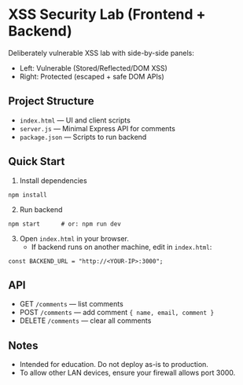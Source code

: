 # XSS Security Lab (Frontend + Backend)

Deliberately vulnerable XSS lab with side-by-side panels:
- Left: Vulnerable (Stored/Reflected/DOM XSS)
- Right: Protected (escaped + safe DOM APIs)

## Project Structure
- `index.html` — UI and client scripts
- `server.js` — Minimal Express API for comments
- `package.json` — Scripts to run backend

## Quick Start
1) Install dependencies
```
npm install
```
2) Run backend
```
npm start      # or: npm run dev
```
3) Open `index.html` in your browser.
   - If backend runs on another machine, edit in `index.html`:
```
const BACKEND_URL = "http://<YOUR-IP>:3000";
```

## API
- GET `/comments` — list comments
- POST `/comments` — add comment `{ name, email, comment }`
- DELETE `/comments` — clear all comments

## Notes
- Intended for education. Do not deploy as-is to production.
- To allow other LAN devices, ensure your firewall allows port 3000.
